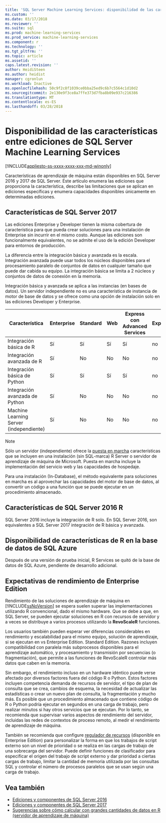 ```yaml
---
title: 'SQL Server Machine Learning Services: disponibilidad de las características entre ediciones | Documentos de Microsoft'
ms.custom: ''
ms.date: 03/17/2018
ms.reviewer: ''
ms.suite: sql
ms.prod: machine-learning-services
ms.prod_service: machine-learning-services
ms.component: r
ms.technology: ''
ms.tgt_pltfrm: ''
ms.topic: article
ms.assetid: ''
caps.latest.revision: ''
author: HeidiSteen
ms.author: heidist
manager: cgronlun
ms.workload: Inactive
ms.openlocfilehash: 50c9f2c8f1039ce0bba25ed9c6b7c5564c1d10d2
ms.sourcegitcommit: 2e130e9f3ce8a7ffe373d7fba8b09e937c216386
ms.translationtype: MT
ms.contentlocale: es-ES
ms.lasthandoff: 03/28/2018
---
```

# <a name="feature-availability-across-editions-of-sql-server-machine-learning-services"></a>Disponibilidad de las características entre ediciones de SQL Server Machine Learning Services
[!INCLUDE[appliesto-ss-xxxx-xxxx-xxx-md-winonly](../../includes/appliesto-ss-xxxx-xxxx-xxx-md-winonly.md)]
 
 Características de aprendizaje de máquina están disponibles en SQL Server 2016 y 2017 de SQL Server. Este artículo enumera las ediciones que proporciona la característica, describe las limitaciones que se aplican en ediciones específicas y enumera capacidades disponibles únicamente en determinadas ediciones.


## <a name="sql-server-2017-features"></a>Características de SQL Server 2017

Las ediciones Enterprise y Developer tienen la misma cobertura de característica para que pueda crear soluciones para una instalación de Enterprise sin incurrir en el mismo costo. Aunque las ediciones son funcionalmente equivalentes, no se admite el uso de la edición Developer para entornos de producción.

La diferencia entre la integración básica y avanzada es la escala. Integración avanzada puede usar todos los núcleos disponibles para el procesamiento paralelo de conjuntos de datos en cualquier tamaño que puede dar cabida su equipo. La integración básica se limita a 2 núcleos y conjuntos de datos de conexión en la memoria. 

Integración básica y avanzada se aplica a las instancias (en bases de datos). Un servidor independiente no es una característica de instancia de motor de base de datos y se ofrece como una opción de instalación solo en las ediciones Developer y Enterprise.

|Característica|Enterprise|Standard|Web|Express con Advanced Services|Express 
|-------------|----------------|--------------|---------|------------------------------------|------------------------|  
|Integración básica de R|Sí|Sí|Sí|Sí|no|   
|Integración avanzada de R|Sí|No|No|No|no| 
|Integración básica de Python|Sí|Sí|Sí|Sí|no|
|Integración avanzada de Python|Sí|No|No|No|no| 
|Machine Learning Server (independiente)|Sí|No|No|No|no|   

 > [!NOTE]
 > Sólo un servidor (independiente) ofrece la [puesta en marcha](https://docs.microsoft.com/machine-learning-server/what-is-operationalization) características que se incluyen en una instalación (sin SQL-marca) R Server o servidor de aprendizaje de máquina de Microsoft. Puesta en marcha incluye la implementación del servicio web y las capacidades de hospedaje.
>
> Para una instalación (In-Database), el método equivalente para soluciones en marcha es al aprovechar las capacidades del motor de base de datos, al convertir un código a una función que se puede ejecutar en un procedimiento almacenado.


## <a name="sql-server-2016-r-features"></a>Características de SQL Server 2016 R

SQL Server 2016 incluye la integración de R solo. En SQL Server 2016, son equivalentes a SQL Server 2017 integración de R básica y avanzada.

## <a name="r-feature-availability-in-azure-sql-database"></a>Disponibilidad de características de R en la base de datos de SQL Azure
  
Después de una versión de prueba inicial, R Services se quitó de la base de datos de SQL Azure, pendiente de desarrollo adicional. 

## <a name="performance-expectations-for-enterprise-edition"></a>Expectativas de rendimiento de Enterprise Edition

Rendimiento de las soluciones de aprendizaje de máquina en [!INCLUDE[ssNoVersion](../../includes/ssnoversion-md.md)] se espera suelen superar las implementaciones utilizando R convencional, dado el mismo hardware. Que se debe a que, en SQL Server, se pueden ejecutar soluciones en R con recursos de servidor y a veces se distribuye a varios procesos utilizando la **RevoScaleR** funciones. 

Los usuarios también pueden esperar ver diferencias considerables en rendimiento y escalabilidad para el mismo equipo, solución de aprendizaje, si se ejecutan en vs Enterprise Edition. Standard Edition. Razones incluyen compatibilidad con paralela más subprocesos disponibles para el aprendizaje automático, y procesamiento y transmisión por secuencias (o fragmentación), que permite a las funciones de RevoScaleR controlar más datos que caben en la memoria. 

Sin embargo, el rendimiento incluso en un hardware idéntico puede verse afectado por diversos factores fuera del código R o Python. Estos factores incluyen competencia demanda de recursos de servidor, el tipo de plan de consulta que se crea, cambios de esquema, la necesidad de actualizar las estadísticas o crear un nuevo plan de consulta, la fragmentación y mucho más. Es posible que un procedimiento almacenado que contiene código de R o Python podría ejecutar en segundos en una carga de trabajo, pero realizar minutos si hay otros servicios que se ejecutan.  Por lo tanto, se recomienda que supervisar varios aspectos de rendimiento del servidor, incluidas las redes de contextos de proceso remoto, al medir el rendimiento de aprendizaje de máquina.

También se recomienda que configure [regulador de recursos](../../relational-databases/resource-governor/resource-governor.md) (disponible en Enterprise Edition) para personalizar la forma en que los trabajos de script externo son un nivel de prioridad o se realiza en las cargas de trabajo de una sobrecarga del servidor. Puede definir funciones de clasificador para especificar el origen del trabajo de script externo y dar prioridad a ciertas cargas de trabajo, limitar la cantidad de memoria utilizada por las consultas SQL y controlar el número de procesos paralelos que se usan según una carga de trabajo.

## <a name="see-also"></a>Vea también

+ [Ediciones y componentes de SQL Server 2016](../../sql-server/editions-and-components-of-sql-server-2016.md)
+ [Ediciones y componentes de SQL Server 2017](../../sql-server/editions-and-components-of-sql-server-2017.md)
+ [Sugerencias sobre cómo calcular con grandes cantidades de datos en R (servidor de aprendizaje de máquina)](https://docs.microsoft.com/machine-learning-server/r/tutorial-large-data-tips)
